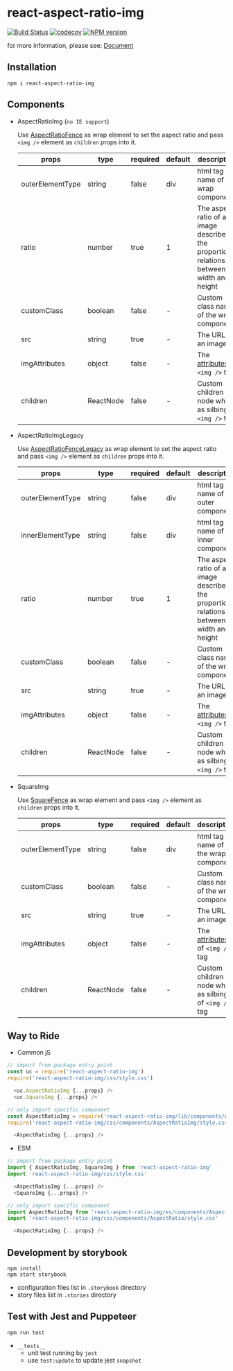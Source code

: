 # react-aspect-ratio-img
[![Build Status](https://travis-ci.org/danhuang1202/react-aspect-ratio-img.svg?branch=master)](https://travis-ci.org/danhuang1202/react-aspect-ratio-img) 
[![codecov](https://codecov.io/gh/danhuang1202/react-aspect-ratio-img/branch/master/graph/badge.svg)](https://codecov.io/gh/danhuang1202/react-aspect-ratio-img)
[![NPM version](https://img.shields.io/npm/v/react-aspect-ratio-img.svg)](https://www.npmjs.com/package/react-aspect-ratio-img)

for more information, please see: <a href="https://danhuang1202.github.io/react-aspect-ratio-img/">Document</a>


## Installation
```
npm i react-aspect-ratio-img
```

## Components
- AspectRatioImg (`no IE support`)

  Use [AspectRatioFence](https://www.npmjs.com/package/react-aspect-ratio-fence) as wrap element to set the aspect ratio and pass `<img />` element as `children` props into it.

  | props | type | required | default | description |
  | --- | --- | --- | --- | --- |
  | outerElementType | string | false | div | html tag name of the wrap component |
  | ratio	| number | true |	1	| The aspect ratio of an image describes the proportional relationship between width and height |
  | customClass	| boolean |	false | - | Custom class name of the wrap component |
  | src	| string |	true | - | The URL of an image |
  | imgAttributes | object | false | - | The [attributes](https://www.w3schools.com/tags/tag_img.asp) of `<img />` tag |
  | children | ReactNode | false | - | Custom children node which as silbing of `<img />` tag |

- AspectRatioImgLegacy

  Use [AspectRatioFenceLegacy](https://www.npmjs.com/package/react-aspect-ratio-fence) as wrap element to set the aspect ratio and pass `<img />` element as `children` props into it.

  | props | type | required | default | description |
  | --- | --- | --- | --- | --- |
  | outerElementType | string | false | div | html tag name of the outer component |
  | innerElementType | string | false | div | html tag name of the inner component |
  | ratio	| number | true |	1	| The aspect ratio of an image describes the proportional relationship between width and height |
  | customClass	| boolean |	false | - | Custom class name of the wrap component |
  | src	| string |	true | - | The URL of an image |
  | imgAttributes | object | false | - | The [attributes](https://www.w3schools.com/tags/tag_img.asp) of `<img />` tag |
  | children | ReactNode | false | - | Custom children node which as silbing of `<img />` tag |

- SquareImg

  Use [SquareFence](https://www.npmjs.com/package/react-aspect-ratio-fence) as wrap element and pass `<img />` element as `children` props into it.

  | props | type | required | default | description |
  | --- | --- | --- | --- | --- |
  | outerElementType | string | false | div | html tag name of the wrap component |
  | customClass	| boolean |	false | - | Custom class name of the wrap component |
  | src	| string |	true | - | The URL of an image |
  | imgAttributes | object | false | - | The [attributes](https://www.w3schools.com/tags/tag_img.asp) of `<img />` tag |
  | children | ReactNode | false | - | Custom children node which as silbing of `<img />` tag |

## Way to Ride
- Common jS
```js
// import from package entry point
const uc = require('react-aspect-ratio-img')
require('react-aspect-ratio-img/css/style.css')

  <uc.AspectRatioImg {...props} />
  <uc.SquareImg {...props} />
```
```js
// only import specific component
const AspectRatioImg = require('react-aspect-ratio-img/lib/components/AspectRatioImg')
require('react-aspect-ratio-img/css/components/AspectRatioImg/style.css')

  <AspectRatioImg {...props} />
```

- ESM
```js
// import from package entry point
import { AspectRatioImg, SquareImg } from 'react-aspect-ratio-img'
import 'react-aspect-ratio-img/css/style.css'

  <AspectRatioImg {...props} />
  <SquareImg {...props} />
```
```js
// only import specific component
import AspectRatioImg from 'react-aspect-ratio-img/es/components/AspectRatioImg'
import 'react-aspect-ratio-img/css/components/AspectRatio/style.css'

  <AspectRatioImg {...props} />
```

## Development by storybook
```
npm install
npm start storybook
```
- configuration files list in `.storybook` directory
- story files list in `.stories` directory


## Test with Jest and Puppeteer
```
npm run test
```
- `__tests__`
  - unit test running by `jest`
  - use `test:update` to update jest `snapshot`